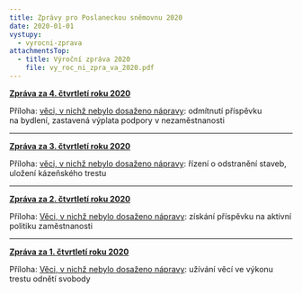 ```yaml
---
title: Zprávy pro Poslaneckou sněmovnu 2020
date: 2020-01-01
vystupy:
  - vyrocni-zprava
attachmentsTop:
  - title: Výroční zpráva 2020
    file: vy_roc_ni_zpra_va_2020.pdf
---
```


**[Zpráva za 4. čtvrtletí roku 2020](2020-IV-Q.pdf)**

Příloha: [věci, v nichž nebylo dosaženo nápravy](2020-IV-Q-sankce.pdf): odmítnutí příspěvku na bydlení, zastavená výplata podpory v nezaměstnanosti

---

**[Zpráva za 3. čtvrtletí roku 2020](2020-III-Q.pdf)**

Příloha: [věci, v nichž nebylo dosaženo nápravy](2020-III-Q-sankce.pdf): řízení o odstranění staveb, uložení kázeňského trestu

---

**[Zpráva za 2. čtvrtletí roku 2020](2020-II-Q.pdf)**

Příloha: [Věci, v nichž nebylo dosaženo nápravy](2020-II-Q-sankce.pdf): získání příspěvku na aktivní politiku zaměstnanosti

---

**[Zpráva za 1. čtvrtletí roku 2020](2020-I-Q.pdf)**

Příloha: [Věci, v nichž nebylo dosaženo nápravy](2020-I-Q-sankce.pdf): užívání věcí ve výkonu trestu odnětí svobody
